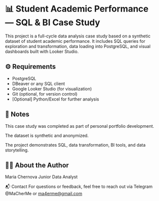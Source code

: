 # 📊 Student Academic Performance — SQL & BI Case Study

This project is a full-cycle data analysis case study based on a synthetic dataset of student academic performance. It includes SQL queries for exploration and transformation, data loading into PostgreSQL, and visual dashboards built with Looker Studio.

## ⚙️ Requirements

- PostgreSQL
- DBeaver or any SQL client
- Google Looker Studio (for visualization)
- Git (optional, for version control)
- [Optional] Python/Excel for further analysis

## 📝 Notes
This case study was completed as part of personal portfolio development.

The dataset is synthetic and anonymized.

The project demonstrates SQL, data transformation, BI tools, and data storytelling.

## 👩‍💻 About the Author
Maria Chernova
Junior Data Analyst

📬 Contact
For questions or feedback, feel free to reach out via Telegram @MaCherMe or ma4erme@gmail.com
